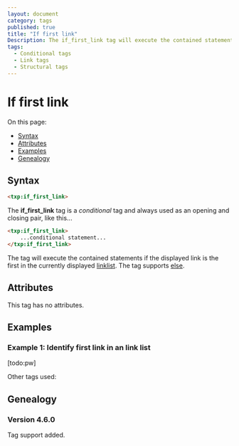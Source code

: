 ```yaml
---
layout: document
category: tags
published: true
title: "If first link"
Description: The if_first_link tag will execute the contained statements if the displayed link is the first in the currently displayed link list.
tags:
  - Conditional tags
  - Link tags
  - Structural tags
---
```


# If first link

On this page:

* [Syntax](#syntax)
* [Attributes](#attributes)
* [Examples](#examples)
* [Genealogy](#genealogy)

## Syntax

~~~ html
<txp:if_first_link>
~~~

The **if_first_link** tag is a *conditional* tag and always used as an opening and closing pair, like this...

~~~ html
<txp:if_first_link>
    ...conditional statement...
</txp:if_first_link>
~~~

The tag will execute the contained statements if the displayed link is the first in the currently displayed [linklist](linklist). The tag supports [else](else).

## Attributes

This tag has no attributes.

## Examples

### Example 1: Identify first link in an link list

[todo:pw]

Other tags used:

## Genealogy

### Version 4.6.0

Tag support added.
